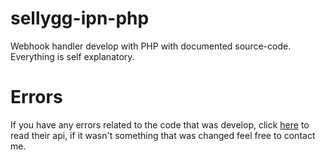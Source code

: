 # sellygg-ipn-php
Webhook handler develop with PHP with documented source-code. Everything is self explanatory.

# Errors
If you have any errors related to the code that was develop, click [here]() to read their api, if it wasn't something that was changed feel free to contact me.
